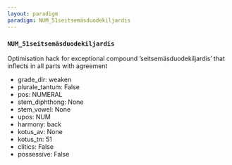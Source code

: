 ```yaml
---
layout: paradigm
paradigm: NUM_51seitsemäsduodekiljardis
---
```

### ` NUM_51seitsemäsduodekiljardis `

Optimisation hack for exceptional compound ’seitsemäsduodekiljardis’ that inflects in all parts with agreement
* grade_dir: weaken
* plurale_tantum: False
* pos: NUMERAL
* stem_diphthong: None
* stem_vowel: None
* upos: NUM
* harmony: back
* kotus_av: None
* kotus_tn: 51
* clitics: False
* possessive: False
